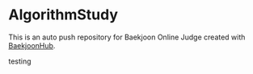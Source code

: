 # AlgorithmStudy
This is an auto push repository for Baekjoon Online Judge created with [BaekjoonHub](https://github.com/BaekjoonHub/BaekjoonHub).

 
testing
